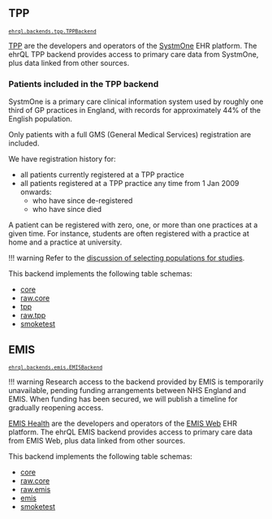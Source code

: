 ## TPP
<small class="subtitle">
  <a href="https://github.com/opensafely-core/ehrql/blob/main/ehrql/backends/tpp.py">
    <code>ehrql.backends.tpp.TPPBackend</code>
  </a>
</small>

[TPP](https://tpp-uk.com/) are the developers and operators of the
[SystmOne](https://tpp-uk.com/products/) EHR platform. The ehrQL TPP backend
provides access to primary care data from SystmOne, plus data linked from other
sources.

### Patients included in the TPP backend

SystmOne is a primary care clinical information system
used by roughly one third of GP practices in England,
with records for approximately 44% of the English population.

Only patients with a full GMS (General Medical Services) registration are included.

We have registration history for:

* all patients currently registered at a TPP practice
* all patients registered at a TPP practice any time from 1 Jan 2009 onwards:
    * who have since de-registered
    * who have since died

A patient can be registered with zero, one, or more than one practices at a given
time. For instance, students are often registered with a practice at home and a
practice at university.

!!! warning
    Refer to the [discussion of selecting populations for studies](../../explanation/selecting-populations-for-study.md).

This backend implements the following table schemas:

 * [core](../schemas/core/)
 * [raw.core](../schemas/raw.core/)
 * [tpp](../schemas/tpp/)
 * [raw.tpp](../schemas/raw.tpp/)
 * [smoketest](../schemas/smoketest/)

## EMIS
<small class="subtitle">
  <a href="https://github.com/opensafely-core/ehrql/blob/main/ehrql/backends/emis.py">
    <code>ehrql.backends.emis.EMISBackend</code>
  </a>
</small>

!!! warning
    Research access to the backend provided by EMIS is temporarily unavailable,
    pending funding arrangements between NHS England and EMIS.
    When funding has been secured,
    we will publish a timeline for gradually reopening access.

[EMIS Health](https://www.emishealth.com/) are the developers and operators of the
[EMIS Web](https://www.emishealth.com/products/emis-web) EHR platform. The ehrQL
EMIS backend provides access to primary care data from EMIS Web, plus data linked
from other sources.

This backend implements the following table schemas:

 * [core](../schemas/core/)
 * [raw.core](../schemas/raw.core/)
 * [raw.emis](../schemas/raw.emis/)
 * [emis](../schemas/emis/)
 * [smoketest](../schemas/smoketest/)
